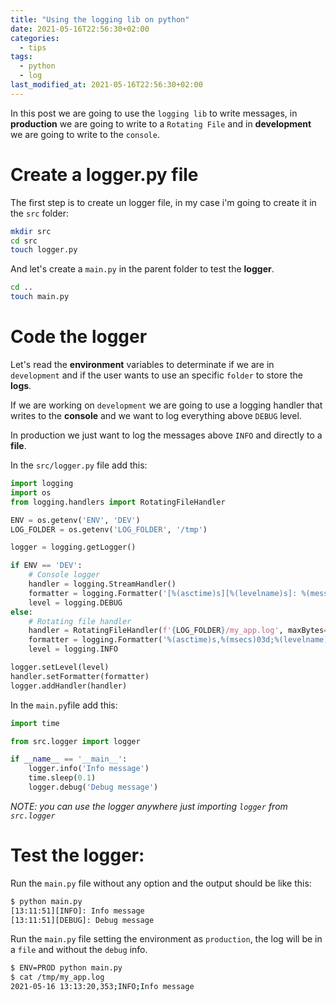 ```yaml
---
title: "Using the logging lib on python"
date: 2021-05-16T22:56:30+02:00
categories:
  - tips
tags:
  - python
  - log
last_modified_at: 2021-05-16T22:56:30+02:00
---
```


In this post we are going to use the `logging lib` to write messages, in **production** we are going to write to a `Rotating File` and in **development** we are going to write to the `console`.

# Create a logger.py file

The first step is to create un logger file, in my case i'm going to create it in the `src` folder:

``` sh
mkdir src
cd src
touch logger.py
```

And let's create a `main.py` in the parent folder to test the **logger**.

``` sh
cd ..
touch main.py
```


# Code the logger

Let's read the **environment** variables to determinate if we are in `development` and if the user wants to use an specific `folder` to store the **logs**.

If we are working on `development` we are going to use a logging handler that writes to the **console** and we want to log everything above `DEBUG` level.

In production we just want to log the messages above `INFO` and directly to a **file**.

In the `src/logger.py` file add this:

``` python
import logging
import os
from logging.handlers import RotatingFileHandler

ENV = os.getenv('ENV', 'DEV')
LOG_FOLDER = os.getenv('LOG_FOLDER', '/tmp')

logger = logging.getLogger()

if ENV == 'DEV':
    # Console logger
    handler = logging.StreamHandler()
    formatter = logging.Formatter('[%(asctime)s][%(levelname)s]: %(message)s', '%H:%M:%S')
    level = logging.DEBUG
else:
    # Rotating file handler
    handler = RotatingFileHandler(f'{LOG_FOLDER}/my_app.log', maxBytes=2000, backupCount=10)
    formatter = logging.Formatter('%(asctime)s,%(msecs)03d;%(levelname)s;%(message)s', '%Y-%m-%d %H:%M:%S')
    level = logging.INFO

logger.setLevel(level)
handler.setFormatter(formatter)
logger.addHandler(handler)
```

In the `main.py`file add this:

```python
import time

from src.logger import logger

if __name__ == '__main__':
    logger.info('Info message')
    time.sleep(0.1)
    logger.debug('Debug message')
```

*NOTE: you can use the logger anywhere just importing `logger` from `src.logger`*

# Test the logger:
Run the `main.py` file without any option and the output should be like this:

``` sh
$ python main.py 
[13:11:51][INFO]: Info message
[13:11:51][DEBUG]: Debug message
```

Run the `main.py` file setting the environment as `production`, the log will be in a `file` and without the `debug` info.

``` sh
$ ENV=PROD python main.py 
$ cat /tmp/my_app.log 
2021-05-16 13:13:20,353;INFO;Info message
```



